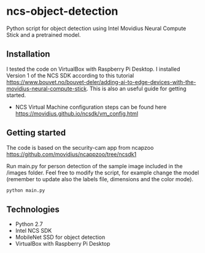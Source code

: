 # ncs-object-detection

Python script for object detection using Intel Movidius Neural Compute Stick and a pretrained model.
## Installation

I tested the code on VirtualBox with Raspberry Pi Desktop. I installed Version 1 of the NCS SDK according to this tutorial https://www.bouvet.no/bouvet-deler/adding-ai-to-edge-devices-with-the-movidius-neural-compute-stick. 
This is also an useful guide for getting started.

*  NCS Virtual Machine configuration steps can be found here https://movidius.github.io/ncsdk/vm_config.html

## Getting started

The code is based on the security-cam app from ncapzoo https://github.com/movidius/ncappzoo/tree/ncsdk1

Run main.py for person detection of the sample image included in the /images folder. Feel free to modify the script, for example change the model (remember to update also the labels file, dimensions and the color mode).

```python
python main.py
```

## Technologies

* Python 2.7
* Intel NCS SDK
* MobileNet SSD for object detection
* VirtualBox with Raspberry Pi Desktop
